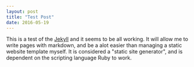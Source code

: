 ```yaml
---
layout: post
title: "Test Post"
date: 2016-05-19
---
```


This is a test of the [Jekyll](http://www.jekyllrb.com) and it seems to be all working.  It will allow me to write pages with markdown, and be a alot easier than managing a static website template myself.  It is considered a "static site generator",  and is dependent on the scripting language Ruby to work.
